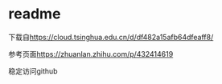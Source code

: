 # readme



下载自<https://cloud.tsinghua.edu.cn/d/df482a15afb64dfeaff8/> 

参考页面<https://zhuanlan.zhihu.com/p/432414619> 

稳定访问github


